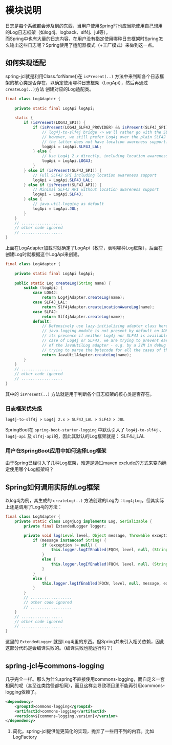 # 模块说明
日志是每个系统都会涉及到的东西，当用户使用Spring时也应当能使用自己想用的Log日志框架（如log4j、logback、slf4j、jul等）。  
而Spring中也有大量的日志内容，在用户没有指定使用哪种日志框架时Spring怎么输出这些日志呢？Spring使用了适配器模式（+工厂模式）来做到这一点。

## 如何实现适配
spring-jcl就是利用Class.forName()在 `isPresent(..)` 方法中来判断各个日志框架的核心类是否存在，以确定使用哪种日志框架（LogApi），然后再通过 `createLog(..)`方法 创建对应的Log适配类。
```java
final class LogAdapter {
    
    private static final LogApi logApi;
    
    static {
        if (isPresent(LOG4J_SPI)) {
            if (isPresent(LOG4J_SLF4J_PROVIDER) && isPresent(SLF4J_SPI)) {
                // log4j-to-slf4j bridge -> we'll rather go with the SLF4J SPI;
                // however, we still prefer Log4j over the plain SLF4J API since
                // the latter does not have location awareness support.
                logApi = LogApi.SLF4J_LAL;
            } else {
                // Use Log4j 2.x directly, including location awareness support
                logApi = LogApi.LOG4J;
            }
        } else if (isPresent(SLF4J_SPI)) {
            // Full SLF4J SPI including location awareness support
            logApi = LogApi.SLF4J_LAL;
        } else if (isPresent(SLF4J_API)) {
            // Minimal SLF4J API without location awareness support
            logApi = LogApi.SLF4J;
        } else {
            // java.util.logging as default
            logApi = LogApi.JUL;
        }
    }
    // ..................
    // other code ignored
    // ..................
}
```
上面在LogAdapter加载时就确定了LogApi（枚举，表明哪种Log框架），后面在创建Log时就根据这个LogApi来创建。
```java
final class LogAdapter {
    
    private static final LogApi logApi;
    
    public static Log createLog(String name) {
        switch (logApi) {
            case LOG4J:
                return Log4jAdapter.createLog(name);
            case SLF4J_LAL:
                return Slf4jAdapter.createLocationAwareLog(name);
            case SLF4J:
                return Slf4jAdapter.createLog(name);
            default:
                // Defensively use lazy-initializing adapter class here as well since the
                // java.logging module is not present by default on JDK 9. We are requiring
                // its presence if neither Log4j nor SLF4J is available; however, in the
                // case of Log4j or SLF4J, we are trying to prevent early initialization
                // of the JavaUtilLog adapter - e.g. by a JVM in debug mode - when eagerly
                // trying to parse the bytecode for all the cases of this switch clause.
                return JavaUtilAdapter.createLog(name);
        }
    }
    // ..................
    // other code ignored
    // ..................
}
```
其中的 `isPresent(..)` 方法就是用于判断各个日志框架的核心类是否存在。

### 日志框架优先级
```
log4j-to-slf4j > Log4j 2.x > SLF4J_LAL > SLF4J > JUL
```
SpringBoot在 `spring-boot-starter-logging` 中默认引入了 `log4j-to-slf4j` 、 `log4j-api` 及 `slf4j-api`的，因此其默认的Log框架就是： SLF4J_LAL

### 用户在SpringBoot应用中如何选择Log框架
由于Spring已经引入了几种Log框架，难道是通过maven exclude的方式来变向确定使用哪个Log框架吗？

## Spring如何调用实际的Log框架
以log4j为例，其生成的 `createLog(..)` 方法创建的Log为：`Log4jLog`，但其实际上还是调用了Log4j的方法：
```java
final class LogAdapter {
    private static class Log4jLog implements Log, Serializable {
        private final ExtendedLogger logger;

        private void log(Level level, Object message, Throwable exception) {
            if (message instanceof String) {
                if (exception != null) {
                    this.logger.logIfEnabled(FQCN, level, null, (String) message, exception);
                }
                else {
                    this.logger.logIfEnabled(FQCN, level, null, (String) message);
                }
            }
            else {
                this.logger.logIfEnabled(FQCN, level, null, message, exception);
            }
        }
        // ..................
        // other code ignored
        // ..................
    }
    // ..................
    // other code ignored
    // ..................
}
```
这里的 `ExtendedLogger` 就是Log4j里的东西。但Spring并未引入相关依赖，因此这部分代码是会编译失败的。（编译失败也能运行吗？）

## spring-jcl与commons-logging
几乎完全一样。那么为什么spring不直接使用commons-logging，而自定义一套相同的呢（甚至连类路径都相同），而且这样会导致项目里不能再引用commons-logging依赖了。
```xml
<dependency>
    <groupId>commons-logging</groupId>
    <artifactId>commons-logging</artifactId>
    <version>${commons-logging.version}</version>
</dependency>
```

1. 简化。spring-jcl提供能更简化的实现，抛弃了一些用不到的内容。比如 LogFactory
